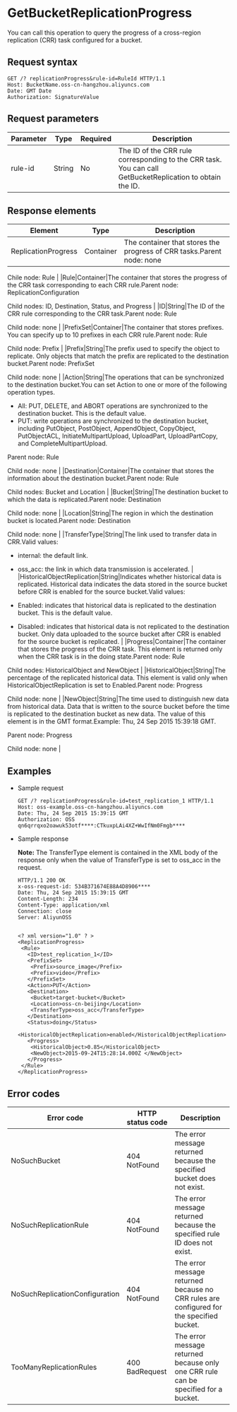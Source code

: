 # GetBucketReplicationProgress

You can call this operation to query the progress of a cross-region replication \(CRR\) task configured for a bucket.

## Request syntax

```
GET /? replicationProgress&rule-id=RuleId HTTP/1.1
Host: BucketName.oss-cn-hangzhou.aliyuncs.com
Date: GMT Date
Authorization: SignatureValue
```

## Request parameters

|Parameter|Type|Required|Description|
|---------|----|--------|-----------|
|rule-id|String|No|The ID of the CRR rule corresponding to the CRR task. You can call GetBucketReplication to obtain the ID.|

## Response elements

|Element|Type|Description|
|-------|----|-----------|
|ReplicationProgress|Container|The container that stores the progress of CRR tasks.Parent node: none

Chile node: Rule |
|Rule|Container|The container that stores the progress of the CRR task corresponding to each CRR rule.Parent node: ReplicationConfiguration

Child nodes: ID, Destination, Status, and Progress |
|ID|String|The ID of the CRR rule corresponding to the CRR task.Parent node: Rule

Child node: none |
|PrefixSet|Container|The container that stores prefixes. You can specify up to 10 prefixes in each CRR rule.Parent node: Rule

Child node: Prefix |
|Prefix|String|The prefix used to specify the object to replicate. Only objects that match the prefix are replicated to the destination bucket.Parent node: PrefixSet

Child node: none |
|Action|String|The operations that can be synchronized to the destination bucket.You can set Action to one or more of the following operation types.

-   All: PUT, DELETE, and ABORT operations are synchronized to the destination bucket. This is the default value.
-   PUT: write operations are synchronized to the destination bucket, including PutObject, PostObject, AppendObject, CopyObject, PutObjectACL, InitiateMultipartUpload, UploadPart, UploadPartCopy, and CompleteMultipartUpload.

Parent node: Rule

Child node: none |
|Destination|Container|The container that stores the information about the destination bucket.Parent node: Rule

Child nodes: Bucket and Location |
|Bucket|String|The destination bucket to which the data is replicated.Parent node: Destination

Child node: none |
|Location|String|The region in which the destination bucket is located.Parent node: Destination

Child node: none |
|TransferType|String|The link used to transfer data in CRR.Valid values:

-   internal: the default link.
-   oss\_acc: the link in which data transmission is accelerated. |
|HistoricalObjectReplication|String|Indicates whether historical data is replicated. Historical data indicates the data stored in the source bucket before CRR is enabled for the source bucket.Valid values:

-   Enabled: indicates that historical data is replicated to the destination bucket. This is the default value.
-   Disabled: indicates that historical data is not replicated to the destination bucket. Only data uploaded to the source bucket after CRR is enabled for the source bucket is replicated. |
|Progress|Container|The container that stores the progress of the CRR task. This element is returned only when the CRR task is in the doing state.Parent node: Rule

Child nodes: HistoricalObject and NewObject |
|HistoricalObject|String|The percentage of the replicated historical data. This element is valid only when HistoricalObjectReplication is set to Enabled.Parent node: Progress

Child node: none |
|NewObject|String|The time used to distinguish new data from historical data. Data that is written to the source bucket before the time is replicated to the destination bucket as new data. The value of this element is in the GMT format.Example: Thu, 24 Sep 2015 15:39:18 GMT.

Parent node: Progress

Child node: none |

## Examples

-   Sample request

    ```
    GET /? replicationProgress&rule-id=test_replication_1 HTTP/1.1
    Host: oss-example.oss-cn-hangzhou.aliyuncs.com
    Date: Thu, 24 Sep 2015 15:39:15 GMT
    Authorization: OSS qn6qrrqxo2oawuk53otf****:CTkuxpLAi4XZ+WwIfNm0Fmgb****
    ```

-   Sample response

    **Note:** The TransferType element is contained in the XML body of the response only when the value of TransferType is set to oss\_acc in the request.

    ```
    HTTP/1.1 200 OK
    x-oss-request-id: 534B371674E88A4D8906****
    Date: Thu, 24 Sep 2015 15:39:15 GMT
    Content-Length: 234
    Content-Type: application/xml
    Connection: close
    Server: AliyunOSS
    
    
    <? xml version="1.0" ? >
    <ReplicationProgress>
     <Rule>
       <ID>test_replication_1</ID>
       <PrefixSet>
        <Prefix>source_image</Prefix>
        <Prefix>video</Prefix>
       </PrefixSet>
       <Action>PUT</Action>
       <Destination>
        <Bucket>target-bucket</Bucket>
        <Location>oss-cn-beijing</Location>
        <TransferType>oss_acc</TransferType>
       </Destination>
       <Status>doing</Status>
       <HistoricalObjectReplication>enabled</HistoricalObjectReplication>
       <Progress>
        <HistoricalObject>0.85</HistoricalObject>
        <NewObject>2015-09-24T15:28:14.000Z </NewObject>
       </Progress>
     </Rule>
    </ReplicationProgress>
    ```


## Error codes

|Error code|HTTP status code|Description|
|----------|----------------|-----------|
|NoSuchBucket|404 NotFound|The error message returned because the specified bucket does not exist.|
|NoSuchReplicationRule|404 NotFound|The error message returned because the specified rule ID does not exist.|
|NoSuchReplicationConfiguration|404 NotFound|The error message returned because no CRR rules are configured for the specified bucket.|
|TooManyReplicationRules|400 BadRequest|The error message returned because only one CRR rule can be specified for a bucket.|

